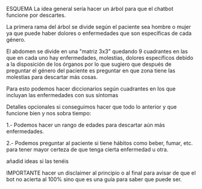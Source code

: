 ESQUEMA
La idea general sería hacer un árbol para que el chatbot funcione por descartes.

La primera rama del árbol se divide según el paciente sea hombre o mujer ya que puede haber dolores o enfermedades que son específicas de cada género.

El abdomen se divide en una "matriz 3x3" quedando 9 cuadrantes en las que en cada uno hay enfermedades, molestias, dolores específicos debido a la disposición 
de los órganos por lo que sugiero que después de preguntar el género del paciente es preguntar en que zona tiene las molestias para descartar más cosas.

Para esto podemos hacer diccionarios según cuadrantes en los que incluyan las enfermedades con sus síntomas

Detalles opcionales si conseguimos hacer que todo lo anterior y que funcione bien y nos sobra tiempo:

1.- Podemos hacer un rango de edades para descartar aún más enfermedades.

2.- Podemos preguntar al paciente si tiene hábitos como beber, fumar, etc. para tener mayor certeza de que tenga cierta enfermedad u otra.

añadid ideas si las tenéis

IMPORTANTE hacer un disclaimer al principio o al final para avisar de que el bot no acierta al 100% sino que es una guía para saber que puede ser.
